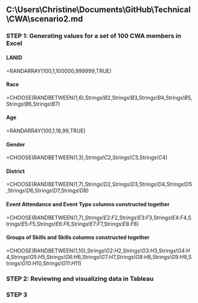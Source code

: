 ## C:\Users\Christine\Documents\GitHub\Technical\CWA\scenario2.md

### STEP 1: Generating values for a set of 100 CWA members in Excel

#### LANID
=RANDARRAY(100,1,100000,999999,TRUE)
#### Race
=CHOOSE(RANDBETWEEN(1,6),Strings!$B$2,Strings!$B$3,Strings!$B$4,Strings!$B$5,Strings!$B$6,Strings!$B$7)
#### Age
=RANDARRAY(100,1,18,99,TRUE)
#### Gender
=CHOOSE(RANDBETWEEN(1,3),Strings!$C$2,Strings!$C$3,Strings!$C$4)
#### District
=CHOOSE(RANDBETWEEN(1,7),Strings!$D$2,Strings!$D$3,Strings!$D$4,Strings!$D$5,Strings!$D$6,Strings!$D$7,Strings!$D$8)
#### Event Attendance and Event Type columns constructed together
=CHOOSE(RANDBETWEEN(1,7),Strings!$E$2:$F$2,Strings!$E$3:$F$3,Strings!$E$4:$F$4,Strings!$E$5:$F$5,Strings!$E$6:$F$6,Strings!$E$7:$F$7,Strings!$E$8:$F$8)
#### Groups of Skills and Skills columns constructed together
=CHOOSE(RANDBETWEEN(1,10),Strings!$G$2:$H$2,Strings!$G$3:$H$3,Strings!$G$4:$H$4,Strings!$G$5:$H$5,Strings!$G$6:$H$6,Strings!$G$7:$H$7,Strings!$G$8:$H$8,Strings!$G$9:$H$9,Strings!$G$10:$H$10,Strings!$G$11:$H$11)

### STEP 2: Reviewing and visualizing data in Tableau

### STEP 3
